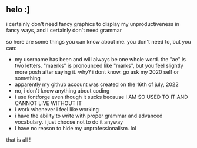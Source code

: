 ## helo :]

i certainly don't need fancy graphics to display my unproductiveness in fancy ways, and i certainly don't need grammar

so here are some things you can know about me. you don't need to, but you can:

- my username has been and will always be one whole word. the "ae" is two letters. "maerks" is pronounced like "marks", but you feel slightly more posh after saying it. why? i dont know. go ask my 2020 self or something
- apparently my github account was created on the 16th of july, 2022
- no, i don't know anything about coding
- i use fontforge even though it sucks because I AM SO USED TO IT AND CANNOT LIVE WITHOUT IT
- i work whenever i feel like working
- i have the ability to write with proper grammar and advanced vocabulary. i just choose not to do it anyway
- I have no reason to hide my unprofessionalism. lol

that is all !
